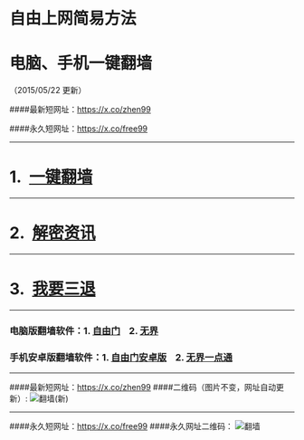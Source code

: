 # 自由上网简易方法
# 电脑、手机一键翻墙
（2015/05/22 更新）

####最新短网址：https://x.co/zhen99

####永久短网址：https://x.co/free99

***

#  1.&nbsp;&nbsp;<a href="https://dh8f4fwk3pif2.cloudfront.net" target="_blank">一键翻墙</a>

***

#  2.&nbsp;&nbsp;<a href="https://dh8f4fwk3pif2.cloudfront.net/zhen99.php" target="_blank">解密资讯</a>

***

#  3.&nbsp;&nbsp;<a href="https://dh8f4fwk3pif2.cloudfront.net/zs.php/url/d2jbwlibtxvh4m.cloudfront.net/8" target="_blank">我要三退</a>

***

### 电脑版翻墙软件：1. <a href="https://dh8f4fwk3pif2.cloudfront.net/fga01.php?fid=fg753p.zip" target="_blank">自由门</a>&nbsp;&nbsp;&nbsp;&nbsp;2. <a href="https://dh8f4fwk3pif2.cloudfront.net/fga01.php?fid=u1405.zip" target="_blank">无界</a>

### 手机安卓版翻墙软件：1. <a href="https://dh8f4fwk3pif2.cloudfront.net/fga01.php?fid=fgma32.apk" target="_blank">自由门安卓版</a>&nbsp;&nbsp;&nbsp;&nbsp;2. <a href="https://dh8f4fwk3pif2.cloudfront.net/fga01.php?fid=um3.1.apk" target="_blank">无界一点通</a>

***

####最新短网址：https://x.co/zhen99
####二维码（图片不变，网址自动更新）:
![翻墙(新)](https://dh8f4fwk3pif2.cloudfront.net/pic/yjfq1.png)

***

####永久短网址：https://x.co/free99
####永久网址二维码：
![翻墙](https://dh8f4fwk3pif2.cloudfront.net/pic/yjfq0.png)
